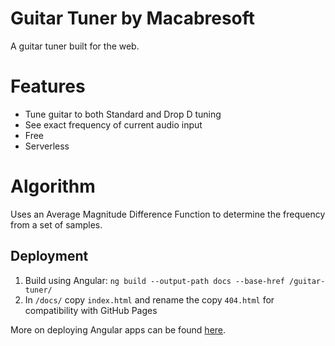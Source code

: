 # Guitar Tuner by Macabresoft

A guitar tuner built for the web.

# Features

* Tune guitar to both Standard and Drop D tuning
* See exact frequency of current audio input
* Free
* Serverless

# Algorithm

Uses an Average Magnitude Difference Function to determine the frequency from a set of samples.

## Deployment

1. Build using Angular: `ng build --output-path docs --base-href /guitar-tuner/`
2. In `/docs/` copy `index.html` and rename the copy `404.html` for compatibility with GitHub Pages

More on deploying Angular apps can be found [here](https://angular.io/guide/deployment).
